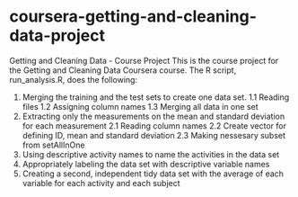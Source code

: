 # coursera-getting-and-cleaning-data-project
Getting and Cleaning Data - Course Project
This is the course project for the Getting and Cleaning Data Coursera course. The R script, run_analysis.R, does the following:

1. Merging the training and the test sets to create one data set.
   1.1 Reading files
   1.2 Assigning column names
   1.3 Merging all data in one set
2. Extracting only the measurements on the mean and standard deviation for each measurement
  2.1 Reading column names
  2.2 Create vector for defining ID, mean and standard deviation
  2.3 Making nessesary subset from setAllInOne
3. Using descriptive activity names to name the activities in the data set
4. Appropriately labeling the data set with descriptive variable names
5. Creating a second, independent tidy data set with the average of each variable for each activity and each subject
